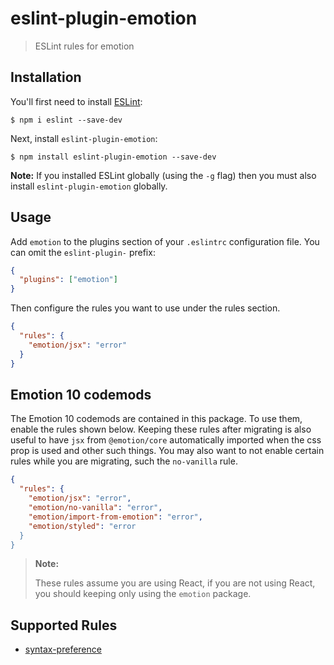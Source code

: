 # eslint-plugin-emotion

> ESLint rules for emotion

## Installation

You'll first need to install [ESLint](http://eslint.org):

```
$ npm i eslint --save-dev
```

Next, install `eslint-plugin-emotion`:

```
$ npm install eslint-plugin-emotion --save-dev
```

**Note:** If you installed ESLint globally (using the `-g` flag) then you must also install `eslint-plugin-emotion` globally.

## Usage

Add `emotion` to the plugins section of your `.eslintrc` configuration file. You can omit the `eslint-plugin-` prefix:

```json
{
  "plugins": ["emotion"]
}
```

Then configure the rules you want to use under the rules section.

```json
{
  "rules": {
    "emotion/jsx": "error"
  }
}
```

## Emotion 10 codemods

The Emotion 10 codemods are contained in this package. To use them, enable the rules shown below. Keeping these rules after migrating is also useful to have `jsx` from `@emotion/core` automatically imported when the css prop is used and other such things. You may also want to not enable certain rules while you are migrating, such the `no-vanilla` rule.

```json
{
  "rules": {
    "emotion/jsx": "error",
    "emotion/no-vanilla": "error",
    "emotion/import-from-emotion": "error",
    "emotion/styled": "error
  }
}
```

> **Note:**
>
> These rules assume you are using React, if you are not using React, you should keeping only using the `emotion` package.

## Supported Rules

- [syntax-preference](docs/rules/syntax-preference.md)
